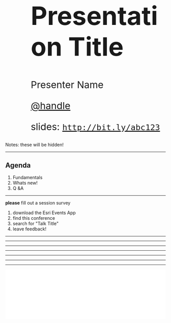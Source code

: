 <!-- .slide: data-background="./img/2018/feduc/bg-1.png" -->
<div style="padding-left: 80px;">
<h1 style="text-align: left; font-size: 80px;">Presentation Title</h1>
    <p style="text-align: left; font-size: 30px;">Presenter Name</p>
    <p style="text-align: left; font-size: 30px;"><a href="https://github.com/handle">@handle</a></p>
    <p style="text-align: left; font-size: 30px;">slides: <a href="http://bit.ly/abc123"><code>http://bit.ly/abc123</code></a>
</div>

Notes:
  these will be hidden!

---

<!-- .slide: data-background="./img/2018/feduc/bg-2.png" -->

## Agenda

1. Fundamentals
2. Whats new!
3. Q &A

---

<!-- .slide: data-background="./img/2018/feduc/bg-3.png" -->

**please** fill out a session survey

1. download the Esri Events App
2. find this conference
3. search for "Talk Title"
4. leave feedback!

---

<!-- .slide: data-background="./img/2018/feduc/bg-4.png" -->

---

<!-- .slide: data-background="./img/2018/feduc/bg-5.png" -->

---

<!-- .slide: data-background="./img/2018/feduc/bg-6.png" -->

---

<!-- .slide: data-background="./img/2018/feduc/bg-7.png" -->

---

<!-- .slide: data-background="./img/2018/feduc/bg-8.png" -->

---

<!-- .slide: data-background="./img/2018/feduc/bg-9.png" -->

---

<!-- .slide: data-background="./img/2018/feduc/bg-final.png" -->

<img class="transparent" src="./img/esri-science-logo-white.png">
